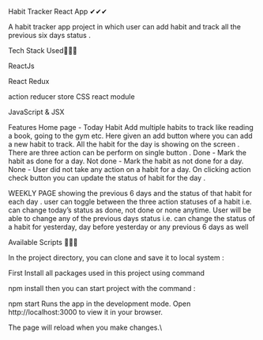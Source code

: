 Habit Tracker React App ✔✔✔

A habit tracker app project in which user can add habit and track all the previous six days status .

Tech Stack Used👀👀👀


ReactJs

React Redux

action
reducer
store
CSS react module

JavaScript & JSX

Features
Home page - Today Habit
Add multiple habits to track like reading a book, going to the gym etc.
Here given an add button where you can add a new habit to track.
All the habit for the day is showing on the screen .
There are three action can be perform on single button .
Done - Mark the habit as done for a day.
Not done - Mark the habit as not done for a day.
None - User did not take any action on a habit for a day.
On clicking action check button you can update the status of habit for the day .



WEEKLY PAGE
showing the previous 6 days and the status of that habit for each day .
user can toggle between the three action statuses of a habit i.e. can change today’s status as done, not done or none anytime.
User will be able to change any of the previous days status i.e. can change the status of a habit for yesterday, day before yesterday or any previous 6 days as well



Available Scripts 🚗🚗🚗

In the project directory, you can clone and save it to local system :

First Install all packages used in this project using command

npm install
then you can start project with the command :

npm start
Runs the app in the development mode.
Open http://localhost:3000 to view it in your browser.

The page will reload when you make changes.\




